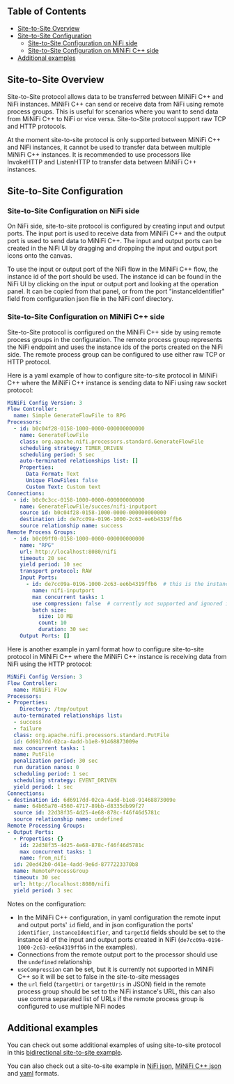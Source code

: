 <!--
Licensed to the Apache Software Foundation (ASF) under one or more
contributor license agreements.  See the NOTICE file distributed with
this work for additional information regarding copyright ownership.
The ASF licenses this file to You under the Apache License, Version 2.0
(the "License"); you may not use this file except in compliance with
the License.  You may obtain a copy of the License at
    http://www.apache.org/licenses/LICENSE-2.0
Unless required by applicable law or agreed to in writing, software
distributed under the License is distributed on an "AS IS" BASIS,
WITHOUT WARRANTIES OR CONDITIONS OF ANY KIND, either express or implied.
See the License for the specific language governing permissions and
limitations under the License.
-->

## Table of Contents
- [Site-to-Site Overview](#site-to-site-overview)
- [Site-to-Site Configuration](#site-to-site-configuration)
  - [Site-to-Site Configuration on NiFi side](#site-to-site-configuration-on-nifi-side)
  - [Site-to-Site Configuration on MiNiFi C++ side](#site-to-site-configuration-on-minifi-c-side)
- [Additional examples](#additional-examples)

## Site-to-Site Overview

Site-to-Site protocol allows data to be transferred between MiNiFi C++ and NiFi instances. MiNiFi C++ can send or receive data from NiFi using remote process groups. This is useful for scenarios where you want to send data from MiNiFi C++ to NiFi or vice versa. Site-to-Site protocol support raw TCP and HTTP protocols.

At the moment site-to-site protocol is only supported between MiNiFi C++ and NiFi instances, it cannot be used to transfer data between multiple MiNiFi C++ instances. It is recommended to use processors like InvokeHTTP and ListenHTTP to transfer data between MiNiFi C++ instances.

## Site-to-Site Configuration

### Site-to-Site Configuration on NiFi side

On NiFi side, site-to-site protocol is configured by creating input and output ports. The input port is used to receive data from MiNiFi C++ and the output port is used to send data to MiNiFi C++. The input and output ports can be created in the NiFi UI by dragging and dropping the input and output port icons onto the canvas.

To use the input or output port of the NiFi flow in the MiNiFi C++ flow, the instance id of the port should be used. The instance id can be found in the NiFi UI by clicking on the input or output port and looking at the operation panel. It can be copied from that panel, or from the port "instanceIdentifier" field from configuration json file in the NiFi conf directory.

### Site-to-Site Configuration on MiNiFi C++ side

Site-to-Site protocol is configured on the MiNiFi C++ side by using remote process groups in the configuration. The remote process group represents the NiFi endpoint and uses the instance ids of the ports created on the NiFi side. The remote process group can be configured to use either raw TCP or HTTP protocol.

Here is a yaml example of how to configure site-to-site protocol in MiNiFi C++ where the MiNiFi C++ instance is sending data to NiFi using raw socket protocol:

```yaml
MiNiFi Config Version: 3
Flow Controller:
  name: Simple GenerateFlowFile to RPG
Processors:
  - id: b0c04f28-0158-1000-0000-000000000000
    name: GenerateFlowFile
    class: org.apache.nifi.processors.standard.GenerateFlowFile
    scheduling strategy: TIMER_DRIVEN
    scheduling period: 5 sec
    auto-terminated relationships list: []
    Properties:
      Data Format: Text
      Unique FlowFiles: false
      Custom Text: Custom text
Connections:
  - id: b0c0c3cc-0158-1000-0000-000000000000
    name: GenerateFlowFile/succes/nifi-inputport
    source id: b0c04f28-0158-1000-0000-000000000000
    destination id: de7cc09a-0196-1000-2c63-ee6b4319ffb6
    source relationship name: success
Remote Process Groups:
  - id: b0c09ff0-0158-1000-0000-000000000000
    name: "RPG"
    url: http://localhost:8080/nifi
    timeout: 20 sec
    yield period: 10 sec
    transport protocol: RAW
    Input Ports:
      - id: de7cc09a-0196-1000-2c63-ee6b4319ffb6  # this is the instance id of the input port created in NiFi
        name: nifi-inputport
        max concurrent tasks: 1
        use compression: false  # currently not supported and ignored in MiNiFi C++
        batch size:
          size: 10 MB
          count: 10
          duration: 30 sec
    Output Ports: []
```

Here is another example in yaml format how to configure site-to-site protocol in MiNiFi C++ where the MiNiFi C++ instance is receiving data from NiFi using the HTTP protocol:

```yaml
MiNiFi Config Version: 3
Flow Controller:
  name: MiNiFi Flow
Processors:
- Properties:
    Directory: /tmp/output
  auto-terminated relationships list:
  - success
  - failure
  class: org.apache.nifi.processors.standard.PutFile
  id: 6d6917dd-02ca-4add-b1e8-91468873009e
  max concurrent tasks: 1
  name: PutFile
  penalization period: 30 sec
  run duration nanos: 0
  scheduling period: 1 sec
  scheduling strategy: EVENT_DRIVEN
  yield period: 1 sec
Connections:
- destination id: 6d6917dd-02ca-4add-b1e8-91468873009e
  name: 64b65a70-4560-4717-89bb-d8335db99f27
  source id: 22d38f35-4d25-4e68-878c-f46f46d5781c
  source relationship name: undefined
Remote Processing Groups:
- Output Ports:
  - Properties: {}
    id: 22d38f35-4d25-4e68-878c-f46f46d5781c
    max concurrent tasks: 1
    name: from_nifi
  id: 20ed42b0-d41e-4add-9e6d-8777223370b8
  name: RemoteProcessGroup
  timeout: 30 sec
  url: http://localhost:8080/nifi
  yield period: 3 sec
```

Notes on the configuration:

- In the MiNiFi C++ configuration, in yaml configuration the remote input and output ports' `id` field, and in json configuration the ports' `identifier`, `instanceIdentifier`, and `targetId` fields should be set to the instance id of the input and output ports created in NiFi (`de7cc09a-0196-1000-2c63-ee6b4319ffb6` in the examples).
- Connections from the remote output port to the processor should use the `undefined` relationship
- `useCompression` can be set, but it is currently not supported in MiNiFi C++ so it will be set to false in the site-to-site messages
- the `url` field (`targetUri` or `targetUris` in JSON) field in the remote process group should be set to the NiFi instance's URL, this can also use comma separated list of URLs if the remote process group is configured to use multiple NiFi nodes

## Additional examples

You can check out some additional examples of using site-to-site protocol in this [bidirectional site-to-site example](examples/BidirectionalSiteToSite/README.md).

You can also check out a site-to-site example in [NiFi json](examples/site_to_site_config.nifi.schema.json), [MiNiFi C++ json](examples/site_to_site_config.json) and [yaml](examples/site_to_site_config.yml) formats.
